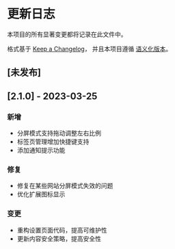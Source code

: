 # 更新日志

本项目的所有显著变更都将记录在此文件中。

格式基于 [Keep a Changelog](https://keepachangelog.com/zh-CN/1.0.0/)，
并且本项目遵循 [语义化版本](https://semver.org/lang/zh-CN/)。

## [未发布]

## [2.1.0] - 2023-03-25

### 新增
- 分屏模式支持拖动调整左右比例
- 标签页管理增加快捷键支持
- 添加通知提示功能

### 修复
- 修复在某些网站分屏模式失效的问题
- 优化扩展图标显示

### 变更
- 重构设置页面代码，提高可维护性
- 更新内容安全策略，提高安全性 